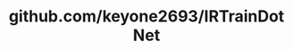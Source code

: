 ---
layout: post
title: github.com/keyone2693/IRTrainDotNet
categories: link
tags: [انگلیسی, برنامه‌نویسی]
---